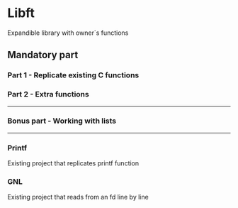 # Libft
Expandible library with owner`s functions
## Mandatory part
### Part 1 - Replicate existing C functions
### Part 2 - Extra functions
___
### Bonus part - Working with lists
___
### Printf
Existing project that replicates printf function
### GNL
Existing project that reads from an fd line by line
